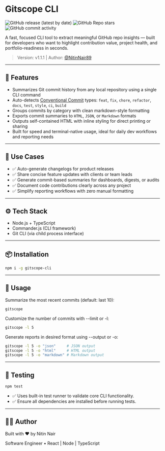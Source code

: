 # Gitscope CLI

![GitHub release (latest by date)](https://img.shields.io/github/v/release/NitinNair89/gitscope-cli) ![GitHub Repo stars](https://img.shields.io/github/stars/NitinNair89/gitscope-cli?style=social) ![GitHub commit activity](https://img.shields.io/github/commit-activity/m/NitinNair89/gitscope-cli)

A fast, focused CLI tool to extract meaningful GitHub repo insights — built for developers who want to highlight contribution value, project health, and portfolio-readiness in seconds.

> Version: v1.1.1 | Author: [@NitinNair89](https://github.com/NitinNair89)

---

<!-- GitHub SEO -->
<!-- keywords: gitscope, git summary tool, changelog generator, CLI git report, conventional commits, git html report, markdown changelog -->
<!-- description: gitscope-cli is a terminal-native tool that parses and summarizes Git commit history into clean changelogs. Supports export to HTML, JSON, and Markdown. -->

## 🚀 Features

- Summarizes Git commit history from any local repository using a single CLI command
- Auto-detects [Conventional Commit](https://www.conventionalcommits.org/en/v1.0.0/) types: `feat`, `fix`, `chore`, `refactor`, `docs`, `test`, `style`, `ci`, `build`
- Groups commits by category with clean markdown-style formatting
- Exports commit summaries to `HTML`, `JSON`, or `Markdown` formats
- Outputs self-contained HTML with inline styling for direct printing or sharing
- Built for speed and terminal-native usage, ideal for daily dev workflows and reporting needs

---

## 📌 Use Cases

- ✅ Auto-generate changelogs for product releases
- ✅ Share concise feature updates with clients or team leads
- ✅ Generate commit-based summaries for dashboards, digests, or audits
- ✅ Document code contributions clearly across any project
- ✅ Simplify reporting workflows with zero manual formatting

---

## ⚙️ Tech Stack

- Node.js + TypeScript
- Commander.js (CLI framework)
- Git CLI (via child process interface)

---

## 📦 Installation

```bash
npm i -g gitscope-cli
```

---

## 🧪 Usage

Summarize the most recent commits (default: last 10):

```bash
gitscope
```

Customize the number of commits with --limit or -l:

```bash
gitscope -l 5
```

Generate reports in desired format using --output or -o:

```bash
gitscope -l 5 -o "json"     # JSON output
gitscope -l 5 -o "html"     # HTML output
gitscope -l 5 -o "markdown" # Markdown output
```

---

## 🧪 Testing

```bash
npm test
```

- ✅ Uses built-in test runner to validate core CLI functionality.
- ✅ Ensure all dependencies are installed before running tests.

---

## 👨‍💻 Author

Built with ❤️ by Nitin Nair

Software Engineer • React | Node | TypeScript
